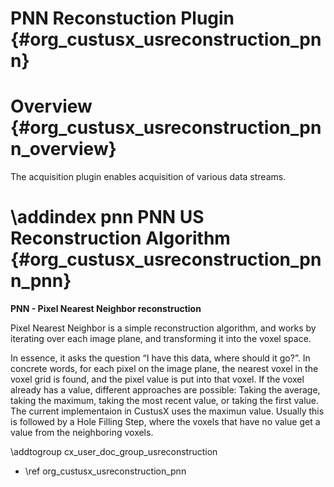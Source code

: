 PNN Reconstuction Plugin {#org_custusx_usreconstruction_pnn}
===================

Overview {#org_custusx_usreconstruction_pnn_overview}
========================

The acquisition plugin enables acquisition of various data streams. 

\addindex pnn
PNN US Reconstruction Algorithm {#org_custusx_usreconstruction_pnn_pnn}
===========================================================

<b>PNN - Pixel Nearest Neighbor reconstruction</b>

Pixel Nearest Neighbor is a simple reconstruction algorithm, and works by iterating over each image plane, and transforming it into the voxel space.

In essence, it asks the question “I have this data, where should it go?”. 
In concrete words, for each pixel on the image plane, the nearest voxel in the voxel grid is found, and the pixel value is put into that voxel. 
If the voxel already has a value, different approaches are possible: Taking the average, taking the maximum, taking the most recent value, or taking the first value. 
The current implementaion in CustusX uses the maximun value.
Usually this is followed by a Hole Filling Step, where the voxels that have no value get a value from the neighboring voxels.

\addtogroup cx_user_doc_group_usreconstruction

* \ref org_custusx_usreconstruction_pnn
